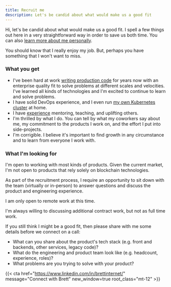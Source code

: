 ```yaml
---
title: Recruit me
description: Let's be candid about what would make us a good fit
---
```


Hi, let's be candid about what would make us a good fit. I spell a few things
out here in a very straightforward way in order to save us both time. You can
also [learn more about me personally](/about).

You should know that I really enjoy my job. But, perhaps you have something that
I won't want to miss.

### What you get

- I've been hard at work
  [writing production code](https://github.com/brettinternet) for years now with
  an enterprise quality fit to solve problems at different scales and
  velocities. I've learned all kinds of technologies and I'm excited to continue
  to learn and solve problems.
- I have solid DevOps experience, and I even run
  [my own Kubernetes cluster](/homelab) at home.
- I have [experience](https://go.gardiner.cloud/resume) mentoring, teaching, and
  uplifting others.
- I'm thrilled by what I do. You can tell by what my coworkers say about me, my
  commitment to the products I work on, and the effort I put into side-projects.
- I'm corrigible. I believe it's important to find growth in any circumstance
  and to learn from everyone I work with.

### What I'm looking for

I'm open to working with most kinds of products. Given the current market, I'm
not open to products that rely solely on blockchain technologies.

As part of the recruitment process, I require an opportunity to sit down with
the team (virtually or in-person) to answer questions and discuss the product
and engineering experience.

I am only open to remote work at this time.

I'm always willing to discussing additional contract work, but not as full time
work.

If you still think I might be a good fit, then please share with me some details
before we connect on a call:

- What can you share about the product's tech stack (e.g. front and backends,
  other services, legacy code)?
- What do the engineering and product team look like (e.g. headcount,
  experience, roles)?
- What problems are you trying to solve with your product?

{{< cta href="https://www.linkedin.com/in/brettinternet/" message="Connect with Brett" new_window=true root_class="mt-12" >}}
